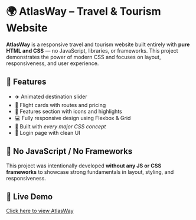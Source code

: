 # 🌍 AtlasWay – Travel & Tourism Website

**AtlasWay** is a responsive travel and tourism website built entirely with **pure HTML and CSS** — no JavaScript, libraries, or frameworks. This project demonstrates the power of modern CSS and focuses on layout, responsiveness, and user experience.

## 🔧 Features

* ✈️ Animated destination slider
* 🧾 Flight cards with routes and pricing
* 🧩 Features section with icons and highlights
* 💻 Fully responsive design using Flexbox & Grid
* 🎯 Built with *every major CSS concept*
* 🔐 Login page with clean UI

## 🚫 No JavaScript / No Frameworks

This project was intentionally developed **without any JS or CSS frameworks** to showcase strong fundamentals in layout, styling, and responsiveness.

## 🔗 Live Demo

[Click here to view AtlasWay](https://kalyanroy26.github.io/AtlasWay/)
